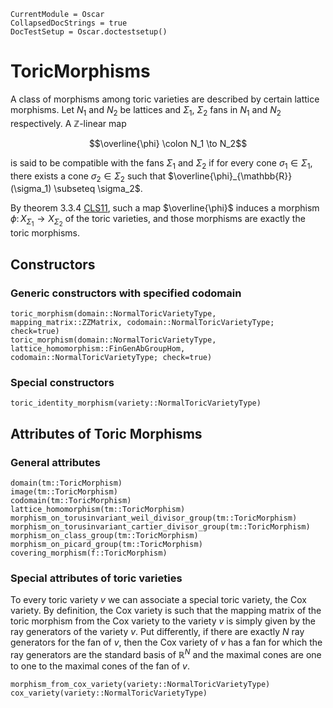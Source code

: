 ```@meta
CurrentModule = Oscar
CollapsedDocStrings = true
DocTestSetup = Oscar.doctestsetup()
```

# ToricMorphisms

A class of morphisms among toric varieties are described by certain lattice morphisms.
Let $N_1$ and $N_2$ be lattices and $\Sigma_1$, $\Sigma_2$ fans in $N_1$ and $N_2$
respectively. A $\mathbb{Z}$-linear map

$$\overline{\phi} \colon N_1 \to N_2$$

is said to be compatible with the fans $\Sigma_1$ and $\Sigma_2$ if for every cone
$\sigma_1 \in \Sigma_1$, there exists a cone $\sigma_2 \in \Sigma_2$ such that
$\overline{\phi}_{\mathbb{R}}(\sigma_1) \subseteq \sigma_2$.

By theorem 3.3.4 [CLS11](@cite), such a map $\overline{\phi}$ induces a morphism
$\phi \colon X_{\Sigma_1} \to X_{\Sigma_2}$ of the toric varieties, and those
morphisms are exactly the toric morphisms.


## Constructors


### Generic constructors with specified codomain

```@docs
toric_morphism(domain::NormalToricVarietyType, mapping_matrix::ZZMatrix, codomain::NormalToricVarietyType; check=true)
toric_morphism(domain::NormalToricVarietyType, lattice_homomorphism::FinGenAbGroupHom, codomain::NormalToricVarietyType; check=true)
```

### Special constructors

```@docs
toric_identity_morphism(variety::NormalToricVarietyType)
```


## Attributes of Toric Morphisms

### General attributes

```@docs
domain(tm::ToricMorphism)
image(tm::ToricMorphism)
codomain(tm::ToricMorphism)
lattice_homomorphism(tm::ToricMorphism)
morphism_on_torusinvariant_weil_divisor_group(tm::ToricMorphism)
morphism_on_torusinvariant_cartier_divisor_group(tm::ToricMorphism)
morphism_on_class_group(tm::ToricMorphism)
morphism_on_picard_group(tm::ToricMorphism)
covering_morphism(f::ToricMorphism)
```

### Special attributes of toric varieties

To every toric variety $v$ we can associate a special toric variety, the
Cox variety. By definition, the Cox variety is such that the mapping matrix of
the toric morphism from the Cox variety to the variety $v$ is simply
given by the ray generators of the variety $v$. Put differently,
if there are exactly $N$ ray generators for the fan of $v$, then the
Cox variety of $v$ has a fan for which the ray generators are the standard basis
of $\mathbb{R}^N$ and the maximal cones are one to one to the maximal cones of
the fan of $v$.

```@docs
morphism_from_cox_variety(variety::NormalToricVarietyType)
cox_variety(variety::NormalToricVarietyType)
```
